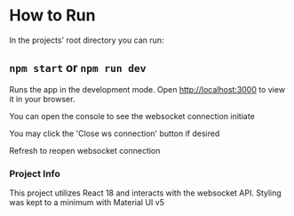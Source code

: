 # How to Run

In the projects' root directory you can run:

## `npm start` or `npm run dev`

Runs the app in the development mode.
Open [http://localhost:3000](http://localhost:3000) to view it in your browser.

You can open the console to see the websocket connection initiate

You may click the 'Close ws connection' button if desired

Refresh to reopen websocket connection

### Project Info

This project utilizes React 18 and interacts with the websocket API. Styling was kept to a minimum with Material UI v5
